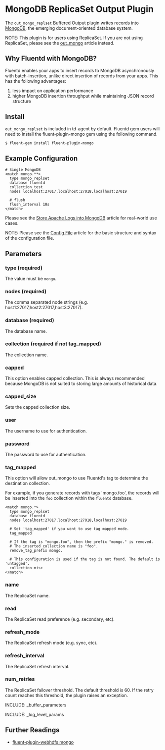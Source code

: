 # MongoDB ReplicaSet Output Plugin

The `out_mongo_replset` Buffered Output plugin writes records into [MongoDB](http://mongodb.org/), the emerging document-oriented database system.

NOTE: This plugin is for users using ReplicaSet. If you are not using ReplicaSet, please see the <a href="out_mongo">out_mongo</a> article instead.

## Why Fluentd with MongoDB?

Fluentd enables your apps to insert records to MongoDB asynchronously with batch-insertion, unlike direct insertion of records from your apps. This has the following advantages:

1. less impact on application performance
2. higher MongoDB insertion throughput while maintaining JSON record structure

## Install

`out_mongo_replset` is included in td-agent by default. Fluentd gem users will need to install the fluent-plugin-mongo gem using the following command.

```bash
$ fluent-gem install fluent-plugin-mongo
```

## Example Configuration

    # Single MongoDB
    <match mongo.**>
      type mongo_replset
      database fluentd
      collection test
      nodes localhost:27017,localhost:27018,localhost:27019

      # flush
      flush_interval 10s
    </match>

Please see the [Store Apache Logs into MongoDB](apache-to-mongodb) article for real-world use cases.

NOTE: Please see the <a href="config-file">Config File</a> article for the basic structure and syntax of the configuration file.

## Parameters

### type (required)
The value must be `mongo`.

### nodes (required)
The comma separated node strings (e.g. host1:27017,host2:27017,host3:27017).

### database (required)
The database name.

### collection (required if not tag_mapped)
The collection name.

### capped
This option enables capped collection. This is always recommended because MongoDB is not suited to storing large amounts of historical data.

### capped_size
Sets the capped collection size.

### user
The username to use for authentication.

### password
The password to use for authentication.

### tag_mapped
This option will allow out_mongo to use Fluentd's tag to determine the destination collection.

For example, if you generate records with tags 'mongo.foo', the records will be inserted into the `foo` collection within the `fluentd` database.


    <match mongo.*>
      type mongo_replset
      database fluentd
      nodes localhost:27017,localhost:27018,localhost:27019

      # Set 'tag_mapped' if you want to use tag mapped mode.
      tag_mapped

      # If the tag is "mongo.foo", then the prefix "mongo." is removed.
      # The inserted collection name is "foo".
      remove_tag_prefix mongo.

      # This configuration is used if the tag is not found. The default is 'untagged'.
      collection misc
    </match>

### name
The ReplicaSet name.

### read
The ReplicaSet read preference (e.g. secondary, etc).

### refresh_mode
The ReplicaSet refresh mode (e.g. sync, etc).

### refresh_interval
The ReplicaSet refresh interval.

### num_retries
The ReplicaSet failover threshold. The default threshold is 60. If the retry count reaches this threshold, the plugin raises an exception.

INCLUDE: _buffer_parameters

INCLUDE: _log_level_params


## Further Readings
- [fluent-plugin-webhdfs mongo](https://github.com/fluent/fluent-plugin-mongo)
